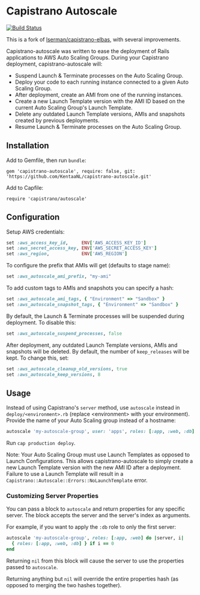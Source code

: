 # Capistrano Autoscale

[![Build Status](https://travis-ci.org/KentaaNL/capistrano-autoscale.svg?branch=master)](https://travis-ci.org/KentaaNL/capistrano-autoscale)

This is a fork of [lserman/capistrano-elbas](https://github.com/lserman/capistrano-elbas), with several improvements.

Capistrano-autoscale was written to ease the deployment of Rails applications to AWS Auto Scaling
Groups. During your Capistrano deployment, capistrano-autoscale will:

- Suspend Launch & Terminate processes on the Auto Scaling Group.
- Deploy your code to each running instance connected to a given Auto Scaling Group.
- After deployment, create an AMI from one of the running instances.
- Create a new Launch Template version with the AMI ID based on the current Auto Scaling Group's Launch Template.
- Delete any outdated Launch Template versions, AMIs and snapshots created by previous deployments.
- Resume Launch & Terminate processes on the Auto Scaling Group.

## Installation

Add to Gemfile, then run `bundle`:

`gem 'capistrano-autoscale', require: false, git: 'https://github.com/KentaaNL/capistrano-autoscale.git'`

Add to Capfile:

`require 'capistrano/autoscale'`

## Configuration

Setup AWS credentials:

```ruby
set :aws_access_key_id,     ENV['AWS_ACCESS_KEY_ID']
set :aws_secret_access_key, ENV['AWS_SECRET_ACCESS_KEY']
set :aws_region,            ENV['AWS_REGION']
```

To configure the prefix that AMIs will get (defaults to stage name):

```ruby
set :aws_autoscale_ami_prefix, "my-ami"
```

To add custom tags to AMIs and snapshots you can specify a hash:

```ruby
set :aws_autoscale_ami_tags, { "Environment" => "Sandbox" }
set :aws_autoscale_snapshot_tags, { "Environment" => "Sandbox" }
```

By default, the Launch & Terminate processes will be suspended during deployment. To disable this:

```ruby
set :aws_autoscale_suspend_processes, false
```

After deployment, any outdated Launch Template versions, AMIs and snapshots will be deleted. By default, the number of `keep_releases` will be kept. To change this, set:

```ruby
set :aws_autoscale_cleanup_old_versions, true
set :aws_autoscale_keep_versions, 8
```

## Usage

Instead of using Capistrano's `server` method, use `autoscale` instead in
`deploy/<environment>.rb` (replace &lt;environment&gt; with your environment). Provide
the name of your Auto Scaling group instead of a hostname:

```ruby
autoscale 'my-autoscale-group', user: 'apps', roles: [:app, :web, :db]
```

Run `cap production deploy`.

Note: Your Auto Scaling Group must use Launch Templates as opposed to Launch
Configurations. This allows capistrano-autoscale to simply create a new Launch Template version
with the new AMI ID after a deployment. Failure to use a
Launch Template will result in a `Capistrano::Autoscale::Errors::NoLaunchTemplate` error.

### Customizing Server Properties

You can pass a block to `autoscale` and return properties for any specific server.
The block accepts the server and the server's index as arguments.

For example, if you want to apply the `:db` role to only the first server:

```ruby
autoscale 'my-autoscale-group', roles: [:app, :web] do |server, i|
  { roles: [:app, :web, :db] } if i == 0
end
```

Returning `nil` from this block will cause the server to use the properties
passed to `autoscale`.

Returning anything but `nil` will override the entire properties hash (as
opposed to merging the two hashes together).

